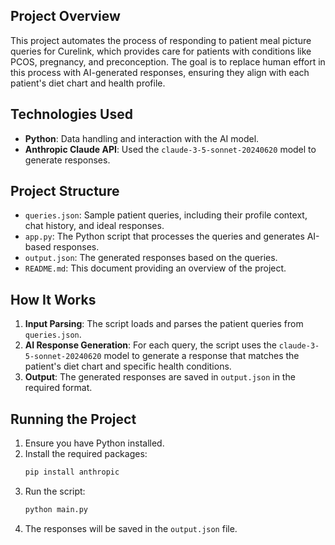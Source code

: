 ## Project Overview

This project automates the process of responding to patient meal picture queries for Curelink, which provides care for patients with conditions like PCOS, pregnancy, and preconception. The goal is to replace human effort in this process with AI-generated responses, ensuring they align with each patient's diet chart and health profile.

## Technologies Used

- **Python**: Data handling and interaction with the AI model.
- **Anthropic Claude API**: Used the `claude-3-5-sonnet-20240620` model to generate responses.

## Project Structure

- `queries.json`: Sample patient queries, including their profile context, chat history, and ideal responses.
- `app.py`: The Python script that processes the queries and generates AI-based responses.
- `output.json`: The generated responses based on the queries.
- `README.md`: This document providing an overview of the project.

## How It Works

1. **Input Parsing**: The script loads and parses the patient queries from `queries.json`.
2. **AI Response Generation**: For each query, the script uses the `claude-3-5-sonnet-20240620` model to generate a response that matches the patient's diet chart and specific health conditions.
3. **Output**: The generated responses are saved in `output.json` in the required format.

## Running the Project

1. Ensure you have Python installed.
2. Install the required packages:
    ```bash
    pip install anthropic
    ```
3. Run the script:
    ```bash
    python main.py
    ```
4. The responses will be saved in the `output.json` file.
